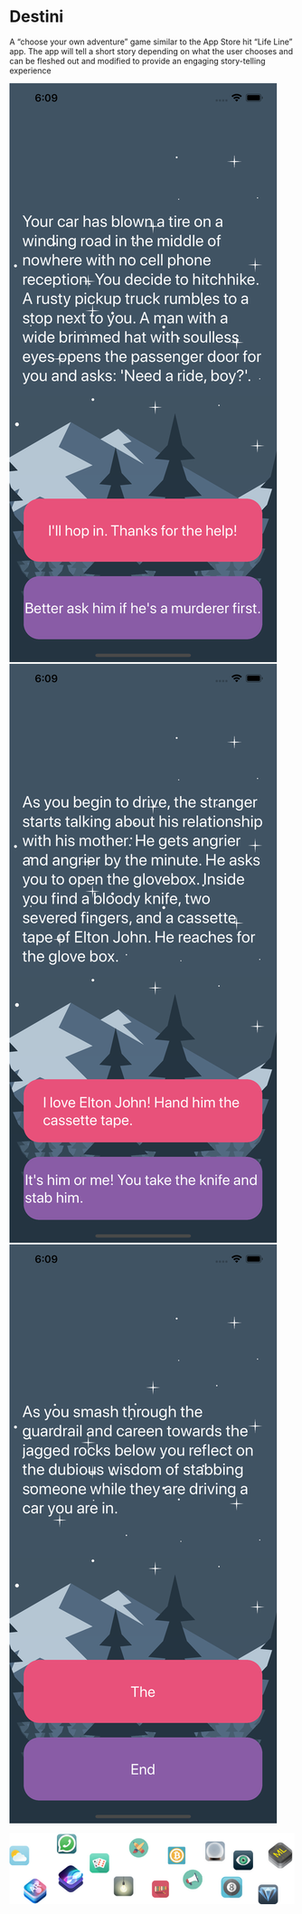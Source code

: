 #  Destini


A “choose your own adventure” game similar to the App Store hit “Life Line” app. The app will tell a short story depending on what the user chooses and can be fleshed out and modified to provide an engaging story-telling experience

![alt text](Documentation/demo1.png)![alt text](Documentation/demo2.png)![alt text](Documentation/demo3.png)

![End Banner](Documentation/readme-end-banner.png)
